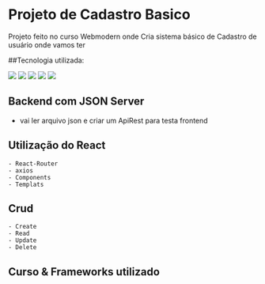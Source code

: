 # Projeto de Cadastro Basico

Projeto feito no curso Webmodern onde Cria sistema básico de Cadastro de usuário onde vamos ter

##Tecnologia utilizada:

<div>
<img src="https://img.shields.io/badge/Udemy-EC5252?style=for-the-badge&logo=Udemy&logoColor=white"/>
<img src="https://img.shields.io/badge/JavaScript-323330?style=for-the-badge&logo=javascript&logoColor=F7DF1E" />
<img src="https://img.shields.io/badge/json-5E5C5C?style=for-the-badge&logo=json&logoColor=white" />
<img src="https://img.shields.io/badge/React-20232A?style=for-the-badge&logo=react&logoColor=61DAFB" />
<img src="https://img.shields.io/badge/React_Router-CA4245?style=for-the-badge&logo=react-router&logoColor=white" />
</div>


## Backend com JSON Server
- <p> vai ler arquivo json e criar um ApiRest para testa frontend </p>


 ## Utilização do  React
    - React-Router
    - axios
    - Components
    - Templats

 ## Crud  
    - Create 
    - Read
    - Update
    - Delete

## Curso & Frameworks utilizado






